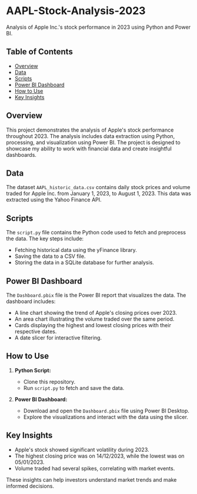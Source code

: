 # AAPL-Stock-Analysis-2023
Analysis of Apple Inc.'s stock performance in 2023 using Python and Power BI.

## Table of Contents
- [Overview](#overview)
- [Data](#data)
- [Scripts](#scripts)
- [Power BI Dashboard](#power-bi-dashboard)
- [How to Use](#how-to-use)
- [Key Insights](#key-insights)

## Overview
This project demonstrates the analysis of Apple's stock performance throughout 2023. The analysis includes data extraction using Python, processing, and visualization using Power BI. The project is designed to showcase my ability to work with financial data and create insightful dashboards.

## Data
The dataset `AAPL_historic_data.csv` contains daily stock prices and volume traded for Apple Inc. from January 1, 2023, to August 1, 2023. This data was extracted using the Yahoo Finance API.

## Scripts
The `script.py` file contains the Python code used to fetch and preprocess the data. The key steps include:

- Fetching historical data using the yFinance library.
- Saving the data to a CSV file.
- Storing the data in a SQLite database for further analysis.

## Power BI Dashboard
The `Dashboard.pbix` file is the Power BI report that visualizes the data. The dashboard includes:

- A line chart showing the trend of Apple's closing prices over 2023.
- An area chart illustrating the volume traded over the same period.
- Cards displaying the highest and lowest closing prices with their respective dates.
- A date slicer for interactive filtering.

## How to Use
1. **Python Script:**
   - Clone this repository.
   - Run `script.py` to fetch and save the data.

2. **Power BI Dashboard:**
   - Download and open the `Dashboard.pbix` file using Power BI Desktop.
   - Explore the visualizations and interact with the data using the slicer.

## Key Insights
- Apple's stock showed significant volatility during 2023.
- The highest closing price was on 14/12/2023, while the lowest was on 05/01/2023.
- Volume traded had several spikes, correlating with market events.

These insights can help investors understand market trends and make informed decisions.

